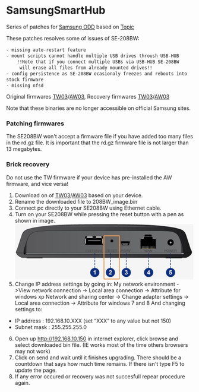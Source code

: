 # SamsungSmartHub

Series of patches for [Samsung ODD](https://www.amazon.com/Samsung-SE-208BW-optical-SmartHub-streamer/dp/B007JUFLS0) based on [Topic](https://sites.google.com/site/tssthacks/home)

These patches resolves some of issues of SE-208BW:

    - missing auto-restart feature
    - mount scripts cannot handle multiple USB drives throush USB-HUB
        !!Note that if you connect multiple USBs via USB-HUB SE-208BW
         will erase all files from already mounted drives!!
    - config persistence as SE-208BW ocasionaly freezes and reboots into stock firmware
    - missing nfsd

Original firmwares [TW03](resources/SE-208BW_TW03.tar.gz)/[AW03](resources/SE-208BW_AW03.tar.gz),
Recovery firmwares [TW03](resources/SE-208BWTW_image.bin)/[AW03](resources/SE-208BWAW_image.bin)

Note that these binaries are no longer accessible on official Samsung sites.

### Patching firmwares


The SE208BW won't accept a firmware file if you have added too many files in the rd.gz file. It is important that the rd.gz firmware file is not larger than 13 megabytes.

### Brick recovery
Do not use the TW firmware if your device has pre-installed the AW firmware, and vice versa!

1. Download on of [TW03](resources/SE-208BW_TW03.tar.gz)/[AW03](resources/SE-208BW_AW03.tar.gz) based on your device.
2. Rename the downloaded file to 208BW_image.bin
3. Connect pc directly to your SE208BW using Ethernet cable.
4. Turn on your SE208BW while pressing the reset button with a pen as shown in image.
![ESP-8266 layout](img/208BW_back.jpg)
5. Change IP address settings by going in:
My network environment ->View network connection -> Local area connection -> Attribute for windows xp
Network and sharing center -> Change adapter settings -> Local area connection -> Attribute for windows 7 and 8
And changing settings to:
- IP address : 192.168.10.XXX (set “XXX” to any value but not 150)
- Subnet mask : 255.255.255.0
6. Open up http://192.168.10.150 in internet explorer, click browse and select downloaded bin file. (IE works most of the time others browsers may not work)
7. Click on send and wait until it finishes upgrading. There should be a countdown that says how much time remains. If there isn't type F5 to update the page.
8. If any error occured or recovery was not succesfull repear procedure again.
